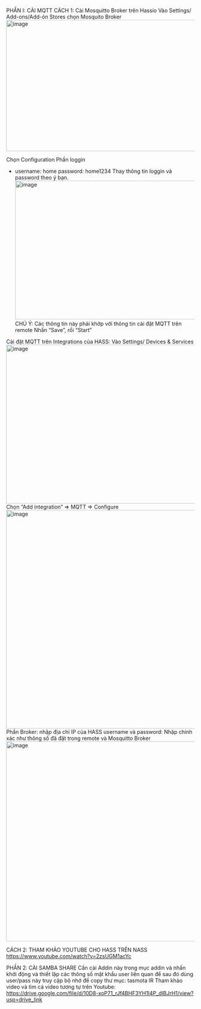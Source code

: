 PHẦN I: CÀI MQTT
CÁCH 1:
Cài Mosquitto Broker trên Hassio
Vào Settings/ Add-ons/Add-ón Stores chọn Mosquito Broker
 <img width="624" height="351" alt="image" src="https://github.com/user-attachments/assets/da7d21e0-c8d5-4d02-ad19-54bfa97fb6ad" />
 
Chọn Configuration
Phần loggin
- username: home
  password: home1234
Thay thông tin loggin và password theo ý bạn.
  <img width="624" height="371" alt="image" src="https://github.com/user-attachments/assets/23668e7b-4fc1-4b70-a588-2c82f95ec2a0" />
CHÚ Ý: Các thông tin này phải khớp với thông tin cài đặt MQTT trên remote
Nhấn “Save”,  rồi “Start” 

Cài đặt MQTT trên Integrations của HASS:
Vào Settings/ Devices & Services
 <img width="624" height="425" alt="image" src="https://github.com/user-attachments/assets/f6138cae-c0de-4c15-92a9-97ae7d5eeb66" />
Chọn “Add integration” => MQTT => Configure
 <img width="578" height="585" alt="image" src="https://github.com/user-attachments/assets/c4c2deba-d9f0-4a5c-aafd-cef4979a68a4" />
Phần Broker: nhập địa chỉ IP của HASS
username và password: Nhập chính xác như thông số đã đặt trong remote và Mosquitto Broker
<img width="624" height="535" alt="image" src="https://github.com/user-attachments/assets/420bd8da-960c-465e-8dfb-0b2f0a2cc403" />

CÁCH 2:
THAM KHẢO YOUTUBE CHO HASS TRÊN NASS
https://www.youtube.com/watch?v=2zsUGM1acYc

PHẦN 2: CÀI SAMBA SHARE
Cần cài Addin này trong mục addin và nhấn khởi động và thiết lập các thông số mật khẩu user liên quan để sau đó dùng user/pass này truy cập bộ nhớ để copy thư mục: tasmota IR
Tham khảo video và tìm cá video tương tự trên Youtube: https://drive.google.com/file/d/10D8-xoP71_rJf4BHF3YH1I4P_dlBJrH1/view?usp=drive_link

